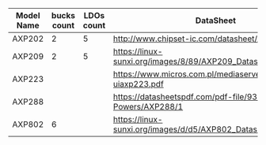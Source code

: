 Model Name | bucks count | LDOs count | DataSheet
--- | --- | --- | ---
AXP202 | 2 | 5 | http://www.chipset-ic.com/datasheet/AXP202.pdf
AXP209 | 2 | 5 | https://linux-sunxi.org/images/8/89/AXP209_Datasheet_v1.0en.pdf
AXP223 | | | https://www.micros.com.pl/mediaserver/info-uiaxp223.pdf
AXP288 | | | https://datasheetspdf.com/pdf-file/938454/X-Powers/AXP288/1
AXP802 | 6 | | https://linux-sunxi.org/images/d/d5/AXP802_Datasheet_V1.0.pdf
